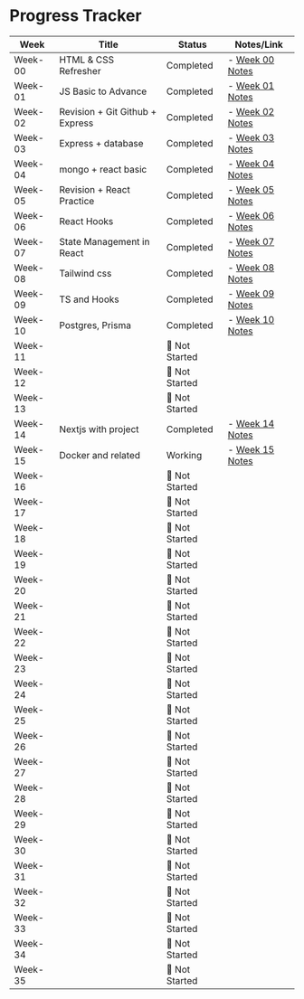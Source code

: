 # Progress Tracker

| Week | Title                  | Status       | Notes/Link |
|------|------------------------|--------------|------------|
| Week-00 | HTML & CSS Refresher |  Completed | - [Week 00 Notes](./Week-00/README.md) |
| Week-01 | JS Basic to Advance  |  Completed |- [Week 01 Notes](./Week-01/) |
| Week-02 | Revision + Git Github + Express  |  Completed |- [Week 02 Notes](./Week-02/) |
| Week-03 |  Express + database  |  Completed |- [Week 03 Notes](./Week-03/) |
| Week-04 |  mongo + react basic  |  Completed|- [Week 04 Notes](./Week-04/) |
| Week-05 |Revision + React Practice|  Completed |- [Week 05 Notes](./Week-05/) |
| Week-06 |  React Hooks          | Completed |- [Week 06 Notes](./Week-06/) |
| Week-07 |  State Management in React|   Completed |  - [Week 07 Notes](./Week-07/) |
| Week-08 |    Tailwind css    |  Completed | - [Week 08 Notes](./Week-08/) |
| Week-09 |  TS and Hooks      |   Completed | - [Week 09 Notes](./Week-09/) |
| Week-10 |   Postgres, Prisma    |    Completed  |  - [Week 10 Notes](./Week-10/) |
| Week-11 |  | 🔲 Not Started |  |
| Week-12 |  | 🔲 Not Started |  |
| Week-13 |  | 🔲 Not Started |  |
| Week-14 |  Nextjs with project    |   Completed |  - [Week 14 Notes](./Week-14/) |
| Week-15 |    Docker and related   |   Working   | - [Week 15 Notes](./Week-15/) |
| Week-16 |  | 🔲 Not Started |  |
| Week-17 |  | 🔲 Not Started |  |
| Week-18 |  | 🔲 Not Started |  |
| Week-19 |  | 🔲 Not Started |  |
| Week-20 |  | 🔲 Not Started |  |
| Week-21 |  | 🔲 Not Started |  |
| Week-22 |  | 🔲 Not Started |  |
| Week-23 |  | 🔲 Not Started |  |
| Week-24 |  | 🔲 Not Started |  |
| Week-25 |  | 🔲 Not Started |  |
| Week-26 |  | 🔲 Not Started |  |
| Week-27 |  | 🔲 Not Started |  |
| Week-28 |  | 🔲 Not Started |  |
| Week-29 |  | 🔲 Not Started |  |
| Week-30 |  | 🔲 Not Started |  |
| Week-31 |  | 🔲 Not Started |  |
| Week-32 |  | 🔲 Not Started |  |
| Week-33 |  | 🔲 Not Started |  |
| Week-34 |  | 🔲 Not Started |  |
| Week-35 |  | 🔲 Not Started |  |
